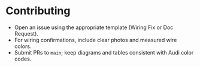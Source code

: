 # Contributing

- Open an issue using the appropriate template (Wiring Fix or Doc Request).
- For wiring confirmations, include clear photos and measured wire colors.
- Submit PRs to `main`; keep diagrams and tables consistent with Audi color codes.

